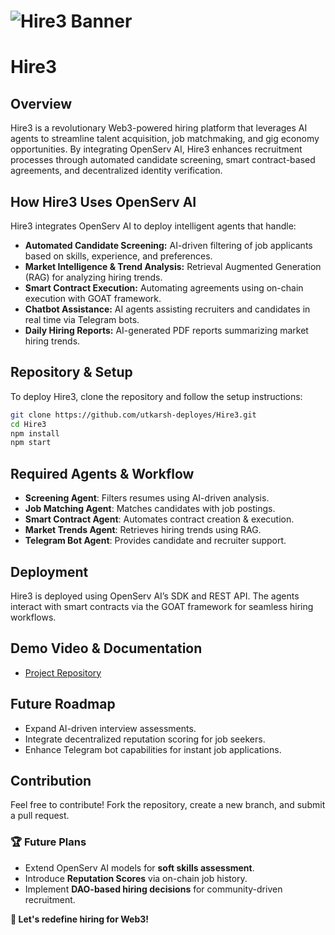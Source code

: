 # ![Hire3 Banner](your-banner-image-url)

# Hire3

## Overview
Hire3 is a revolutionary Web3-powered hiring platform that leverages AI agents to streamline talent acquisition, job matchmaking, and gig economy opportunities. By integrating OpenServ AI, Hire3 enhances recruitment processes through automated candidate screening, smart contract-based agreements, and decentralized identity verification.

## How Hire3 Uses OpenServ AI
Hire3 integrates OpenServ AI to deploy intelligent agents that handle:
- **Automated Candidate Screening:** AI-driven filtering of job applicants based on skills, experience, and preferences.
- **Market Intelligence & Trend Analysis:** Retrieval Augmented Generation (RAG) for analyzing hiring trends.
- **Smart Contract Execution:** Automating agreements using on-chain execution with GOAT framework.
- **Chatbot Assistance:** AI agents assisting recruiters and candidates in real time via Telegram bots.
- **Daily Hiring Reports:** AI-generated PDF reports summarizing market hiring trends.

## Repository & Setup
To deploy Hire3, clone the repository and follow the setup instructions:

```sh
git clone https://github.com/utkarsh-deployes/Hire3.git
cd Hire3
npm install
npm start
```

## Required Agents & Workflow
- **Screening Agent**: Filters resumes using AI-driven analysis.
- **Job Matching Agent**: Matches candidates with job postings.
- **Smart Contract Agent**: Automates contract creation & execution.
- **Market Trends Agent**: Retrieves hiring trends using RAG.
- **Telegram Bot Agent**: Provides candidate and recruiter support.

## Deployment
Hire3 is deployed using OpenServ AI’s SDK and REST API. The agents interact with smart contracts via the GOAT framework for seamless hiring workflows.

## Demo Video & Documentation
- [Project Repository](https://github.com/utkarsh-deployes/Hire3)

## Future Roadmap
- Expand AI-driven interview assessments.
- Integrate decentralized reputation scoring for job seekers.
- Enhance Telegram bot capabilities for instant job applications.

## Contribution
Feel free to contribute! Fork the repository, create a new branch, and submit a pull request.


### 🏆 Future Plans
- Extend OpenServ AI models for **soft skills assessment**.
- Introduce **Reputation Scores** via on-chain job history.
- Implement **DAO-based hiring decisions** for community-driven recruitment.

**🚀 Let's redefine hiring for Web3!**
